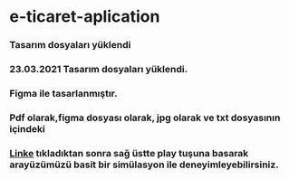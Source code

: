 # e-ticaret-aplication
### Tasarım dosyaları yüklendi
### 23.03.2021 Tasarım dosyaları yüklendi.
### Figma ile tasarlanmıştır.
### Pdf olarak,figma dosyası olarak, jpg olarak ve txt dosyasının içindeki
### [Linke](https://www.figma.com/file/h1bSUoMqArBOFZGcDtJ84A/Tasar%C4%B1m-E-ticaret?node-id=0%3A1 "Figma Design Page") tıkladıktan sonra sağ üstte play tuşuna basarak arayüzümüzü basit bir simülasyon ile deneyimleyebilirsiniz.
